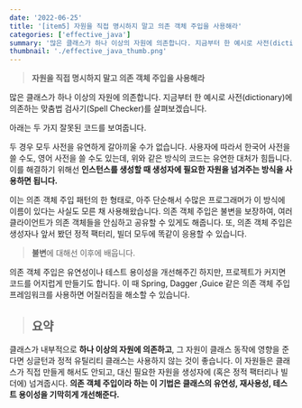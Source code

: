 ```yaml
---
date: '2022-06-25'
title: '[item5] 자원을 직접 명시하지 말고 의존 객체 주입을 사용해라'
categories: ['effective_java']
summary: '많은 클래스가 하나 이상의 자원에 의존합니다. 지금부터 한 예시로 사전(dictionary)에 의존하는 맞춤법 검사기(Spell Checker)를 살펴보겠습니다.'
thumbnail: './effective_java_thumb.png'
---
```


> **자원을 직접 명시하지 말고 의존 객체 주입을 사용해라**

많은 클래스가 하나 이상의 자원에 의존합니다. 지금부터 한 예시로 사전(dictionary)에 의존하는 맞춤법 검사기(Spell Checker)를 살펴보겠습니다.

아래는 두 가지 잘못된 코드를 보여줍니다.
<script src="https://gist.github.com/gusah009/5d8d89c4318b6f76f606390dbe21e7cf.js"></script>

<script src="https://gist.github.com/gusah009/ea8b01ed1fa2d74c8b9be9166e111769.js"></script>

두 경우 모두 사전을 유연하게 갈아끼울 수가 없습니다. 사용자에 따라서 한국어 사전을 쓸 수도, 영어 사전을 쓸 수도 있는데, 위와 같은 방식의 코드는 유연한 대처가 힘듭니다. 이를 해결하기 위해선 **인스턴스를 생성할 때 생성자에 필요한 자원을 넘겨주는 방식을 사용하면 됩니다.**
<script src="https://gist.github.com/gusah009/7936d21fe984c3af25ca2e6ab19b062d.js"></script>

이는 의존 객체 주입 패턴의 한 형태로, 아주 단순해서 수많은 프로그래머가 이 방식에 이름이 있다는 사실도 모른 채 사용해왔습니다. 의존 객체 주입은 불변을 보장하여, 여러 클라이언트가 의존 객체들을 안심하고 공유할 수 있게도 해줍니다. 또, 의존 객체 주입은 생성자나 앞서 봤던 정적 팩터리, 빌더 모두에 똑같이 응용할 수 있습니다.
> **불변**에 대해선 이후에 배웁니다.

의존 객체 주입은 유연성이나 테스트 용이성을 개선해주긴 하지만, 프로젝트가 커지면 코드를 어지럽게 만들기도 합니다. 이 때 Spring, Dagger ,Guice 같은 의존 객체 주입 프레임워크를 사용하면 어질러짐을 해소할 수 있습니다.

> ## 요약
클래스가 내부적으로 **하나 이상의 자원에 의존하고**, 그 자원이 클래스 동작에 영향을 준다면 싱글턴과 정적 유틸리티 클래스는 사용하지 않는 것이 좋습니다. 이 자원들은 클래스가 직접 만들게 해서도 안되고, 대신 필요한 자원을 생성자에 (혹은 정적 팩터리나 빌더에) 넘겨줍시다. **의존 객체 주입이라 하는 이 기법은 클래스의 유연성, 재사용성, 테스트 용이성을 기막히게 개선해준다.**
